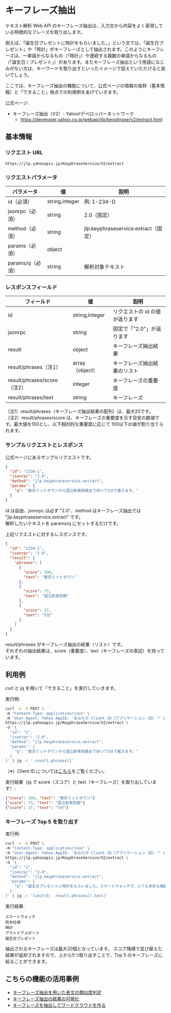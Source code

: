 # キーフレーズ抽出

テキスト解析 Web API のキーフレーズ抽出は、入力文から内容をよく表現している特徴的なフレーズを取り出します。 

例えば、「誕生日プレゼントに時計をもらいました。」という文では、「誕生日プレゼント」や「時計」がキーフレーズとして抽出されます。このようにキーフレーズは、一単語からなるもの（「時計」）や連続する複数の単語からなるもの（「誕生日 / プレゼント」）があります。またキーフレーズ抽出という用語になじみがない方は、キーワードを取り出すといったイメージで捉えていただけると良いでしょう。

ここでは、キーフレーズ抽出の機能について、公式ページの情報の抜粋（基本情報）と「できること」視点での利用例をあげていきます。

公式ページ:

- キーフレーズ抽出（V2）- Yahoo!デベロッパーネットワーク
  - https://developer.yahoo.co.jp/webapi/jlp/keyphrase/v2/extract.html

## 基本情報

### リクエスト URL

```
https://jlp.yahooapis.jp/KeyphraseService/V2/extract
```

### リクエストパラメータ

| パラメータ       | 値             | 説明                                 |
| ---------------- | -------------- | ------------------------------------ |
| id（必須）       | string,integer | 例: 1-234-D                          |
| jsonrpc（必須）  | string         | 2.0（固定）                          |
| method（必須）   | string         | jlp.keyphraseservice.extract（固定） |
| params（必須）   | object         |                                      |
| params/q（必須） | string         | 解析対象テキスト                     |

### レスポンスフィールド

| フィールド                   | 値              | 説明                           |
| ---------------------------- | --------------- | ------------------------------ |
| id                           | string,integer  | リクエストの id の値が返ります |
| jsonrpc                      | string          | 固定で「"2.0"」が返ります      |
| result                       | object          | キーフレーズ抽出結果           |
| result/phrases（注1）       | array（object） | キーフレーズ抽出結果のリスト   |
| result/phrases/score（注2） | integer         | キーフレーズの重要度           |
| result/phrases/text          | string          | キーフレーズ                   |

（注1）result/phrases（キーフレーズ抽出結果の配列）は、最大20です。  
（注2）result/phrases/score は、キーフレーズの重要度を示す目安の数値です。最大値を100とし、以下相対的な重要度に応じて 100以下の値が割り当てられます。

### サンプルリクエストとレスポンス

公式ページにあるサンプルリクエストです。

```json
{
  "id": "1234-1",
  "jsonrpc": "2.0",
  "method": "jlp.keyphraseservice.extract",
  "params": {
    "q": "東京ミッドタウンから国立新美術館まで歩いて5分で着きます。"
  }
}
```

id は自由、jsonrpc は必ず "2.0"、method はキーフレーズ抽出では "jlp.keyphraseservice.extract" です。  
解析したいテキストを params/q にセットするだけです。

上記リクエストに対するレスポンスです。

```json
{
  "id": "1234-1",
  "jsonrpc": "2.0",
  "result": {
    "phrases": [
      {
        "score": 100,
        "text": "東京ミッドタウン"
      },
      {
        "score": 73,
        "text": "国立新美術館"
      },
      {
        "score": 37,
        "text": "5分"
      }
    ]
  }
}
```

result/phrases がキーフレーズ抽出の結果（リスト）です。  
それぞれの抽出結果は、score（重要度）、text（キーフレーズの表記）を持っています。

## 利用例

curl と jq を用いて「できること」を実行していきます。

実行例:

```bash
curl -s -X POST \
-H "Content-Type: application/json" \
-H "User-Agent: Yahoo AppID: 'あなたの Client ID（アプリケーション ID）'" \
https://jlp.yahooapis.jp/KeyphraseService/V2/extract \
-d '{
  "id": "1",
  "jsonrpc": "2.0",
  "method": "jlp.keyphraseservice.extract",
  "params": {
    "q": "東京ミッドタウンから国立新美術館まで歩いて5分で着きます。"
  }
}' | jq -c '.result.phrases[]'
```

（※）Client ID については[こちら](../02_API_Specifications/00_Overview.md#client-idアプリケーション-id)をご覧ください。

実行結果（jq で score（スコア）と text（キーフレーズ）を取り出しています）:

```json
{"score": 100, "text": "東京ミッドタウン"}
{"score": 73, "text": "国立新美術館"}
{"score": 37, "text": "5分"}
```

### キーフレーズ Top 5 を取り出す

実行例:

```bash
curl -s -X POST \
-H "Content-Type: application/json" \
-H "User-Agent: Yahoo AppID: 'あなたの Client ID（アプリケーション ID）'" \
https://jlp.yahooapis.jp/KeyphraseService/V2/extract \
-d '{
  "id": "1",
  "jsonrpc": "2.0",
  "method": "jlp.keyphraseservice.extract",
  "params": {
    "q": "誕生日プレゼントに時計をもらいました。スマートウォッチで、とても多彩な機能があり、その中でも健康管理がお気に入りです。防水仕様なのでちょっとしたアウトドアスポーツでも使うことができます。"
  }
}' | jq -r 'limit(5; .result.phrases[].text)'
```

実行結果:

```
スマートウォッチ
防水仕様
時計
アウトドアスポーツ
誕生日プレゼント
```

抽出されるキーフレーズは最大20個となっています。
スコア降順で並び替えた結果が返却されますので、上から5つ取り出すことで、Top 5 のキーフレーズに絞ることができます。

## こちらの機能の活用事例

- [キーフレーズ抽出を用いた長文の類似度判定](../03_API_Examples/03_KeyphraseService_Similarity.md)
- [キーフレーズ抽出の結果の可視化](../03_API_Examples/03_KeyphraseService_Visualization.md)
- [キーフレーズを抽出してワードクラウドを作る](../03_API_Examples/03_KeyphraseService_Wordcloud.md)
